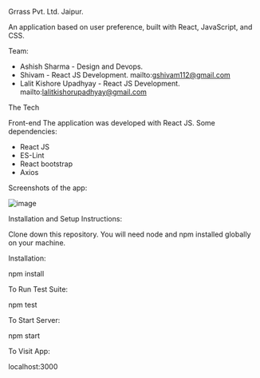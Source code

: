 Grrass Pvt. Ltd. Jaipur.

An application based on user preference, built with React, JavaScript, and CSS.

Team: 
- Ashish Sharma - Design and Devops.
- Shivam - React JS Development. mailto:gshivam112@gmail.com
- Lalit Kishore Upadhyay - React JS Development. mailto:lalitkishorupadhyay@gmail.com

The Tech

Front-end
The application was developed with React JS.
Some dependencies: 
- React JS
- ES-Lint
- React bootstrap
- Axios

Screenshots of the app:

![image](https://user-images.githubusercontent.com/74248496/172034589-b8c89bba-3b10-485d-8b9a-da159d5c4ab4.png)

Installation and Setup Instructions:

Clone down this repository. You will need node and npm installed globally on your machine.

Installation:

npm install

To Run Test Suite:

npm test

To Start Server:

npm start

To Visit App:

localhost:3000

